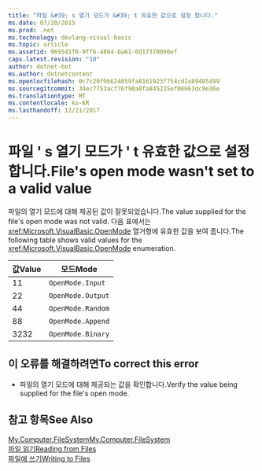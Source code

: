 ```yaml
---
title: "파일 &#39; s 열기 모드가 &#39; t 유효한 값으로 설정 합니다."
ms.date: 07/20/2015
ms.prod: .net
ms.technology: devlang-visual-basic
ms.topic: article
ms.assetid: 969541f6-9ff6-4804-ba61-0d17370060ef
caps.latest.revision: "10"
author: dotnet-bot
ms.author: dotnetcontent
ms.openlocfilehash: 0c7c20f9b624059fa8161923f754cd2a89485499
ms.sourcegitcommit: 34ec7753acf76f90a0fa845235ef06663dc9e36e
ms.translationtype: MT
ms.contentlocale: ko-KR
ms.lasthandoff: 12/21/2017
---
```

# <a name="file39s-open-mode-wasn39t-set-to-a-valid-value"></a><span data-ttu-id="69b9e-102">파일 &#39; s 열기 모드가 &#39; t 유효한 값으로 설정 합니다.</span><span class="sxs-lookup"><span data-stu-id="69b9e-102">File&#39;s open mode wasn&#39;t set to a valid value</span></span>
<span data-ttu-id="69b9e-103">파일의 열기 모드에 대해 제공된 값이 잘못되었습니다.</span><span class="sxs-lookup"><span data-stu-id="69b9e-103">The value supplied for the file's open mode was not valid.</span></span> <span data-ttu-id="69b9e-104">다음 표에서는 <xref:Microsoft.VisualBasic.OpenMode> 열거형에 유효한 값을 보여 줍니다.</span><span class="sxs-lookup"><span data-stu-id="69b9e-104">The following table shows valid values for the <xref:Microsoft.VisualBasic.OpenMode> enumeration.</span></span>  
  
|<span data-ttu-id="69b9e-105">값</span><span class="sxs-lookup"><span data-stu-id="69b9e-105">Value</span></span>|<span data-ttu-id="69b9e-106">모드</span><span class="sxs-lookup"><span data-stu-id="69b9e-106">Mode</span></span>|  
|-----------|----------|  
|<span data-ttu-id="69b9e-107">1</span><span class="sxs-lookup"><span data-stu-id="69b9e-107">1</span></span>|`OpenMode.Input`|  
|<span data-ttu-id="69b9e-108">2</span><span class="sxs-lookup"><span data-stu-id="69b9e-108">2</span></span>|`OpenMode.Output`|  
|<span data-ttu-id="69b9e-109">4</span><span class="sxs-lookup"><span data-stu-id="69b9e-109">4</span></span>|`OpenMode.Random`|  
|<span data-ttu-id="69b9e-110">8</span><span class="sxs-lookup"><span data-stu-id="69b9e-110">8</span></span>|`OpenMode.Append`|  
|<span data-ttu-id="69b9e-111">32</span><span class="sxs-lookup"><span data-stu-id="69b9e-111">32</span></span>|`OpenMode.Binary`|  
  
## <a name="to-correct-this-error"></a><span data-ttu-id="69b9e-112">이 오류를 해결하려면</span><span class="sxs-lookup"><span data-stu-id="69b9e-112">To correct this error</span></span>  
  
-   <span data-ttu-id="69b9e-113">파일의 열기 모드에 대해 제공되는 값을 확인합니다.</span><span class="sxs-lookup"><span data-stu-id="69b9e-113">Verify the value being supplied for the file's open mode.</span></span>  
  
## <a name="see-also"></a><span data-ttu-id="69b9e-114">참고 항목</span><span class="sxs-lookup"><span data-stu-id="69b9e-114">See Also</span></span>  
   
 [<span data-ttu-id="69b9e-115">My.Computer.FileSystem</span><span class="sxs-lookup"><span data-stu-id="69b9e-115">My.Computer.FileSystem</span></span>](xref:Microsoft.VisualBasic.FileIO.FileSystem)  
 [<span data-ttu-id="69b9e-116">파일 읽기</span><span class="sxs-lookup"><span data-stu-id="69b9e-116">Reading from Files</span></span>](../../visual-basic/developing-apps/programming/drives-directories-files/reading-from-files.md)  
 [<span data-ttu-id="69b9e-117">파일에 쓰기</span><span class="sxs-lookup"><span data-stu-id="69b9e-117">Writing to Files</span></span>](../../visual-basic/developing-apps/programming/drives-directories-files/writing-to-files.md)
